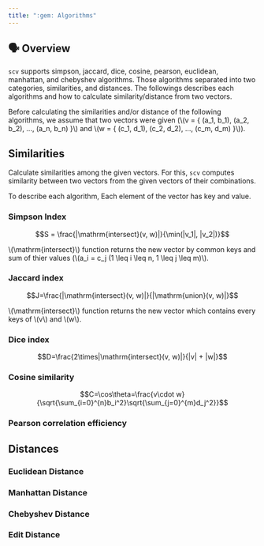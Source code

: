 ```yaml
---
title: ":gem: Algorithms"
---
```


## :speaking_head: Overview

`scv` supports simpson, jaccard, dice, cosine, pearson, euclidean, manhattan, and chebyshev algorithms.
Those algorithms separated into two categories, similarities, and distances.
The followings describes each algorithms and how to calculate similarity/distance from two vectors.

Before calculating the similarities and/or distance of the following algorithms,
we assume that two vectors were given (\\(v = \{ (a_1, b_1), (a_2, b_2), ..., (a_n, b_n) \}\\) and \\(w = \{ (c_1, d_1), (c_2, d_2), ..., (c_m, d_m) \}\\)).

## Similarities

Calculate similarities among the given vectors.
For this, `scv` computes similarity between two vectors from the given vectors of their combinations.

To describe each algorithm, 
Each element of the vector has key and value.

### Simpson Index

$$S = \frac{|\mathrm{intersect}(v, w)|}{\min(|v_1|, |v_2|)}$$

\\(\mathrm{intersect}\\) function returns the new vector by common keys and sum of thier values (\\(a_i = c_j (1 \leq i \leq n, 1 \leq j \leq m)\\).


### Jaccard index

$$J=\frac{|\mathrm{intersect}(v, w)|}{|\mathrm{union}(v, w)|}$$

\\(\mathrm{intersect}\\) function returns the new vector which contains every keys of \\(v\\) and \\(w\\).

### Dice index

$$D=\frac{2\times|\mathrm{intersect}(v, w)|}{|v| + |w|}$$

### Cosine similarity

$$C=\cos\theta=\frac{v\cdot w}{\sqrt{\sum_{i=0}^{n}b_i^2}\sqrt{\sum_{j=0}^{m}d_j^2}}$$

### Pearson correlation efficiency



## Distances

### Euclidean Distance



### Manhattan Distance



### Chebyshev Distance


### Edit Distance
